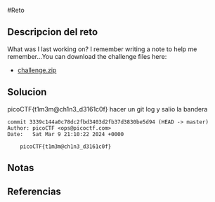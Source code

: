 #Reto 
## Descripcion del reto
What was I last working on? I remember writing a note to help me remember...You can download the challenge files here:

- [challenge.zip](https://artifacts.picoctf.net/c_titan/66/challenge.zip)
## Solucion
picoCTF{t1m3m@ch1n3_d3161c0f}
hacer un git log y salio la bandera
````
commit 3339c144a0c78dc2fbd3403d2fb37d3830be5d94 (HEAD -> master)
Author: picoCTF <ops@picoctf.com>
Date:   Sat Mar 9 21:10:22 2024 +0000

    picoCTF{t1m3m@ch1n3_d3161c0f}
`````
## Notas

## Referencias